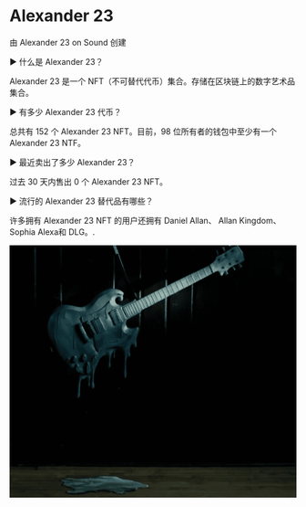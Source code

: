 # Alexander 23

由 Alexander 23 on Sound 创建

▶ 什么是 Alexander 23？

Alexander 23 是一个 NFT（不可替代代币）集合。存储在区块链上的数字艺术品集合。



▶ 有多少 Alexander 23 代币？

总共有 152 个 Alexander 23 NFT。目前，98 位所有者的钱包中至少有一个 Alexander 23 NTF。



▶ 最近卖出了多少 Alexander 23？

过去 30 天内售出 0 个 Alexander 23 NFT。



▶ 流行的 Alexander 23 替代品有哪些？

许多拥有 Alexander 23 NFT 的用户还拥有 Daniel Allan、 Allan Kingdom、 Sophia Alexa和 DLG。.

![NFT](8966_new.PNG)
